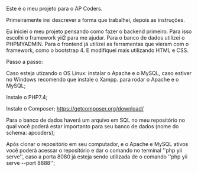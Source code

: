 Este é o meu projeto para o AP Coders.

Primeiramente irei descrever a forma que trabalhei, depois as instruções.

Eu iniciei o meu projeto pensando como fazer o backend primeiro. Para isso escolhi o framework yii2 para me ajudar. 
Para o banco de dados utilizei o PHPMYADMIN.
Para o frontend já utilizei as ferramentas que vieram com o framework, como o bootstrap 4. E modifiquei mais utilizando HTML e CSS.

Passo a passo:

Caso esteja utizando o OS Linux: instalar o Apache e o MySQL, caso estiver no Windows recomendo que instale o Xampp. para rodar o Apache e o MySQL;

Instale o PHP7.4; 

Instale o Composer; https://getcomposer.org/download/

Para o banco de dados haverá um arquivo em SQL no meu repositório no qual você poderá estar importanto para seu banco de dados (nome do schema: apcoders);

Após clonar o repositório em seu computador, e o Apache e MySQL ativos você poderá acessar o repositório e dar o comando no terminal ''php yii serve'', caso a porta 8080 já esteja sendo utilizada de o comando ''php yii serve --port 8888'';
 
